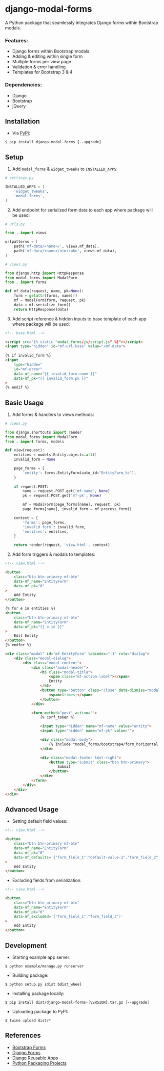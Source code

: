 # django-modal-forms

A Python package that seamlessly integrates Django forms within Bootstrap modals.

### Features:
- Django forms within Bootstrap modals
- Adding & editing within single form
- Multiple forms per view page
- Validation & error handling
- Templates for Bootstrap 3 & 4

### Dependencies:
- Django
- Bootstrap
- jQuery

## Installation

- Via [PyPi](https://pypi.org/project/django-modal-forms/):
```
$ pip install django-modal-forms [--upgrade]
```

## Setup

1. Add `modal_forms` & `widget_tweaks` to `INSTALLED_APPS`:
```python
# settings.py

INSTALLED_APPS = [
    'widget_tweaks',
    'modal_forms',
]
```

2. Add endpoint for serialized form data to each app where package will be used:
```python
# urls.py

from . import views

urlpatterns = [
    path('mf-data/<name>/', views.mf_data),
    path('mf-data/<name>/<int:pk>', views.mf_data),
]
```
```python
# views.py

from django.http import HttpResponse
from modal_forms import ModalForm
from . import forms

def mf_data(request, name, pk=None):
    form = getattr(forms, name)()
    mf = ModalForm(form, request, pk)
    data = mf.serialize_form()
    return HttpResponse(data)
```

3. Add script reference & hidden inputs to base template of each app where package will be used:
```html
<!-- base.html -->

<script src="{% static "modal_forms/js/script.js" %}"></script>
<input type="hidden" id="mf-url-base" value="/mf-data">
	
{% if invalid_form %}
<input
    type="hidden"
    id="mf-error"
    data-mf_name="{{ invalid_form.name }}"
    data-mf_pk="{{ invalid_form.pk }}"
>
{% endif %}
```

## Basic Usage

1. Add forms & handlers to views methods:
```python
# views.py

from django.shortcuts import render
from modal_forms import ModalForm
from . import forms, models

def view(request):
    entities = models.Entity.objects.all()
    invalid_form = None

    page_forms = {
        'entity': forms.EntityForm(auto_id="EntityForm_%s"),
    }
    
    if request.POST:
        name = request.POST.get('mf-name', None)
        pk = request.POST.get('mf-pk', None)

        mf = ModalForm(page_forms[name], request, pk)
        page_forms[name], invalid_form = mf.process_form()

    context = {
        'forms': page_forms,
        'invalid_form': invalid_form,
        'entities': entities,
    }

    return render(request, 'view.html', context)
```

2. Add form triggers & modals to templates:
```html
<!-- view.html -->

<button
    class="btn btn-primary mf-btn"
    data-mf_name="EntityForm"
    data-mf_pk="0"
>
    Add Entity
</button>

{% for e in entities %}
<button
    class="btn btn-primary mf-btn"
    data-mf_name="EntityForm"
    data-mf_pk="{{ e.id }}"
>
    Edit Entity
</button>
{% endfor %}

<div class="modal" id="mf-EntityForm" tabindex="-1" role="dialog">
    <div class="modal-dialog">
        <div class="modal-content">
            <div class="modal-header">
                <h5 class="modal-title">
                    <span class="mf-action-label"></span>
                    Entity
                </h5>
                <button type="button" class="close" data-dismiss="modal">
                    <span>&times;</span>
                </button>
            </div>

            <form method="post" action="">
                {% csrf_token %}

                <input type="hidden" name="mf-name" value="entity">
                <input type="hidden" name="mf-pk" value="">

                <div class="modal-body">
                    {% include "modal_forms/bootstrap4/form_horizontal.html" with form=forms.entity col_label=4 col_field=8 %}
                </div>

                <div class="modal-footer text-right">
                    <button type="submit" class="btn btn-primary">
                        Submit
                    </button>
                </div>
            </form>
        </div>
    </div>
</div>
```

## Advanced Usage

- Setting default field values:
```html
<!-- view.html -->

<button
    class="btn btn-primary mf-btn"
    data-mf_name="EntityForm"
    data-mf_pk="0"
    data-mf_defaults='{"form_field_1":"default-value-1","form_field_2":"default-value-2"}'
>
    Add Entity
</button>
```

- Excluding fields from serialization:

```html
<!-- view.html -->

<button
    class="btn btn-primary mf-btn"
    data-mf_name="EntityForm"
    data-mf_pk="0"
    data-mf_excluded='["form_field_1","form_field_2"]'
>
    Add Entity
</button>
```

## Development

- Starting example app server:
```
$ python example/manage.py runserver
```

- Building package:
```
$ python setup.py sdist bdist_wheel
```

- Installing package locally:
```
$ pip install dist/django-modal-forms-[VERSION].tar.gz [--upgrade]
```

- Uploading package to PyPI:
```
$ twine upload dist/*
```

## References
- [Bootstrap Forms](https://getbootstrap.com/docs/4.0/components/forms/)
- [Django Forms](https://docs.djangoproject.com/en/3.1/topics/forms/)
- [Django Reusable Apps](https://docs.djangoproject.com/en/3.1/intro/reusable-apps/)
- [Python Packaging Projects](https://packaging.python.org/tutorials/packaging-projects/)

